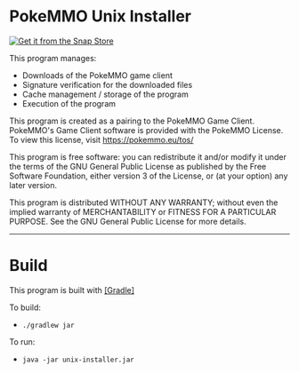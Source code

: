 # PokeMMO Unix Installer
[![Get it from the Snap Store](https://snapcraft.io/static/images/badges/en/snap-store-black.svg)](https://snapcraft.io/pokemmo)

This program manages:
- Downloads of the PokeMMO game client
- Signature verification for the downloaded files
- Cache management / storage of the program
- Execution of the program

This program is created as a pairing to the PokeMMO Game Client. PokeMMO's Game Client software is provided with the PokeMMO License. To view this license, visit https://pokemmo.eu/tos/ 

This program is free software: you can redistribute it and/or modify it under the terms of the GNU General Public License as published by the Free Software Foundation, either version 3 of the License, or (at your option) any later version.

This program is distributed WITHOUT ANY WARRANTY; without even the implied warranty of MERCHANTABILITY or FITNESS FOR A PARTICULAR PURPOSE.  See the GNU General Public License for more details.

----

# Build

This program is built with [[Gradle]](https://gradle.org/)

To build:
- `./gradlew jar`

To run:
- `java -jar unix-installer.jar`
